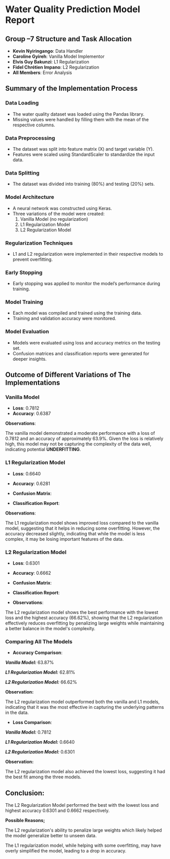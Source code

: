 # Water Quality Prediction Model Report

## Group –7 Structure and Task Allocation

- **Kevin Nyiringango**:  Data Handler
- **Caroline Gyireh**: Vanilla Model Implementor
- **Elvis Guy Bakunzi**: L1 Regularization
- **Fidel Chrétien Impano**: L2 Regularization
- **All Members**: Error Analysis

## Summary of the Implementation Process

### Data Loading
- The water quality dataset was loaded using the Pandas library.
- Missing values were handled by filling them with the mean of the respective columns.

### Data Preprocessing
- The dataset was split into feature matrix (X) and target variable (Y).
- Features were scaled using StandardScaler to standardize the input data.

### Data Splitting
- The dataset was divided into training (80%) and testing (20%) sets.

### Model Architecture
- A neural network was constructed using Keras.
- Three variations of the model were created:
  1. Vanilla Model (no regularization)
  2. L1 Regularization Model
  3. L2 Regularization Model

### Regularization Techniques
- L1 and L2 regularization were implemented in their respective models to prevent overfitting.

### Early Stopping
- Early stopping was applied to monitor the model’s performance during training.

### Model Training
- Each model was compiled and trained using the training data. 
- Training and validation accuracy were monitored.

### Model Evaluation
- Models were evaluated using loss and accuracy metrics on the testing set.
- Confusion matrices and classification reports were generated for deeper insights.

## Outcome of Different Variations of The Implementations

### Vanilla Model
- **Loss**: 0.7812
- **Accuracy**: 0.6387

**Observations**:
 
The vanilla model demonstrated a moderate performance with a loss of 0.7812 and an accuracy of approximately 63.9%.
Given the loss is relatively high, this model may not be capturing the complexity of the data well, indicating potential **UNDERFITTING**.

### L1 Regularization Model
- **Loss**: 0.6640
- **Accuracy**: 0.6281
- **Confusion Matrix**: 

- **Classification Report**: 


**Observations**:

The L1 regularization model shows improved loss compared to the vanilla model, suggesting that it helps in reducing some overfitting.
However, the accuracy decreased slightly, indicating that while the model is less complex, it may be losing important features of the data.

### L2 Regularization Model
- **Loss**: 0.6301
- **Accuracy**: 0.6662
- **Confusion Matrix**: 

- **Classification Report**: 

- **Observations**:

The L2 regularization model shows the best performance with the lowest loss and the highest accuracy (66.62%),
showing that the L2 regularization effectively reduces overfitting by penalizing large weights while
maintaining a better balance in the model's complexity.
  

### Comparing All The Models
- **Accuracy Comparison**:

***Vanilla Model:*** 63.87%

***L1 Regularization Model:*** 62.81%

***L2 Regularization Model:*** 66.62%

**Observation:**

The L2 regularization model outperformed both the vanilla and L1 models,
indicating that it was the most effective in capturing the underlying patterns in the data.


- **Loss Comparison**:
  
***Vanilla Model:*** 0.7812

***L1 Regularization Model:*** 0.6640

***L2 Regularization Model:*** 0.6301
  
**Observation:** 

The L2 regularization model also achieved the lowest loss, 
suggesting it had the best fit among the three models.


## **Conclusion**:

The L2 Regularization Model performed the best with the lowest loss and highest accuracy 0.6301 and 0.6662 respectively.

**Possible Reasons;**

The L2 regularization's ability to penalize large weights which likely helped the model generalize better to unseen data.

The L1 regularization model, while helping with some overfitting, may have overly simplified the model, leading to a drop in accuracy.
